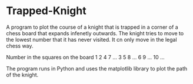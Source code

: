 # Trapped-Knight
A program to plot the course of a knight that is trapped in a corner of a chess board that expands infenetly outwards. The knight tries to move to the lowest number that it has never visited. It cn only move in the legal chess way.

Number in the squares on the board
1 2 4 7 ...
3 5 8 ...
6 9 ...
10 ...

The program runs in Python and uses the matplotlib library to plot the path of the knight.

